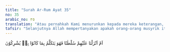 ```yaml
---
title: "Surah Ar-Rum Ayat 35"
no: 35
arabic_no: ٣٥
translation: "Atau pernahkah Kami menurunkan kepada mereka keterangan, yang menjelaskan (membenarkan) apa yang (selalu) mereka persekutukan dengan Tuhan? "
tafsir: "Selanjutnya Allah mempertanyakan apakah orang-orang musyrik itu memiliki sulthan (hujjah atau landasan) yang bersumber dari Allah yang dapat membenarkan perbuatan syirik mereka. Suatu akidah yang benar harus memiliki landasan yang benar. \n\nSulthan secara harfiah berarti \"kekuatan nyata yang tidak dapat dibantah\". Maksudnya adalah sebuah kitab suci dan seorang rasul dari Allah. Suatu kepercayaan hanya dapat disebut agama bila memiliki unsur-unsur itu di samping Tuhan. Kepercayaan syirik orang kafir Quraisy itu tidak didasarkan atas wahyu dan tidak diajarkan oleh seorang nabi dari Allah. Berarti kepercayaan itu salah.\n\nDengan demikian, ungkapan dalam bentuk pertanyaan ayat itu sekali lagi maksudnya adalah pengingkaran atau penolakan. Diungkapkan demikian supaya tajam masuknya ke dalam hati manusia. Akidah syirik itu sesat karena tidak ada dasarnya, tidak pernah diajarkan Allah, tidak pernah disampaikan rasul-Nya, dan tidak terdapat di dalam kitab suci-Nya. Oleh karena itu, akidah syirik itu akan diperiksa Allah secara ketat dan penganutnya tidak akan lolos dari hukuman-Nya, sebagaimana dinyatakan ayat berikut:\n\nDan barang siapa menyembah tuhan yang lain selain Allah, padahal tidak ada suatu bukti pun baginya tentang itu, maka perhitungannya hanya pada Tuhannya. Sesungguhnya orang-orang kafir itu tidak akan beruntung. (al-Mu'minun/23: 117)\n\n(36) Perilaku kedua yang dapat mengantarkan manusia kepada kesyirikan adalah bila mereka diberi rahmat sedikit saja oleh Allah, mereka lupa daratan. Akan tetapi, bila ditimpa kemalangan sedikit saja, mereka putus asa lalu ingkar.\n\nDalam ayat ini, Allah juga menyatakan \"mencicipkan\" yang berarti bahwa yang dikaruniakan itu hanya sedikit. Karunia itu antara lain berupa harta benda. Oleh karena itu, bagaimana pun banyak harta, itu tidak ada bandingannya dengan kebahagiaan yang akan diberikan-Nya di akhirat. Akan tetapi, sebagian manusia ada yang terlena dengan karunia Allah di dunia itu, lalu lupa daratan. Mereka mengingkari Allah, dan tidak mempedulikan lagi semua perintah dan larangan-Nya. Mereka mau mengorbankan kebahagiaan mereka yang abadi di akhirat itu hanya dengan kenikmatan yang tidak berarti dan sementara di dunia. Akibatnya, mereka akan diazab kelak di akhirat.\n\nSebaliknya, bila mereka mendapat penderitaan yang diakibatkan kesalahan mereka sendiri, mereka cepat putus asa. Potongan ayat ini mengisyaratkan bahwa dunia itu tidak selamanya menyenangkan, tetapi akan diselingi kesusahan. Senang dan susah itu memang dipergilirkan oleh Allah, sebagaimana firman-Nya: \n\n¦Kami akan menguji kamu dengan keburukan dan kebaikan sebagai cobaan¦. (al-Anbiya'/21: 35)\n\nOleh karena itu, manusia tidak boleh cepat terlena bila memperoleh nikmat dan tidak boleh cepat putus asa bila mendapat kesusahan.\n\nDalam ayat ini dinyatakan bahwa mereka putus asa karena perbuatan tangan mereka sendiri. Itu berarti bahwa mereka melakukan kesalahan itu dengan sengaja. Seharusnya mereka mengakui kesalahan itu dan cepat bertobat. Tetapi tidak demikian, mereka menjauh dari Allah dan tidak minta tolong kepada-Nya. Karena merasa tidak mampu menghadapi kesusahan itu, mereka putus asa dan bersikap pesimis. Dengan demikian, mereka melawan fitrahnya, karena orang yang berdiri di atas fitrah adalah yang selalu mendekatkan diri kepada Allah (lihat ayat 31 di atas) dan selalu bersikap optimis.\n\nPrilaku itu dilukiskan dalam ayat lain:\n\nSungguh, manusia diciptakan bersifat suka mengeluh. Apabila dia ditimpa kesusahan dia berkeluh-kesah, dan apabila mendapat kebaikan (harta) dia jadi kikir, kecuali orang-orang yang melaksanakan salat. (al-Ma'arij/70: 19-22)\n\nDalam ayat-ayat itu diterangkan bahwa prilaku tidak sabar, gelisah, dan kikir itu adalah sifat sebagian manusia, tidak semuanya. Mereka yang konsisten dalam melaksanakan salat tidak akan berprilaku demikian, karena setiap waktu mereka berkomunikasi dengan Allah. Dengan demikian, mereka tidak akan kehilangan akal ketika mendapat kesusahan dan tidak akan lupa daratan ketika menerima nikmat. Mereka sabar ketika mendapat kesulitan, dan bersyukur ketika memperoleh kebahagiaan, sebagaimana dinyatakan dalam hadis berikut: \n\nAneh keadaan orang Mukmin, Allah tidak akan memutuskan sesuatu keputusan kecuali hal itu baik baginya. Jika dia ditimpa kegembiraan dia berterima kasih, hal itu adalah baik baginya. Jika dia ditimpa kemalangan dia bersabar, hal itu adalah baik baginya. (Riwayat Ahmad dan Muslim dari suhaib)"
---
```

اَمْ اَنْزَلْنَا عَلَيْهِمْ سُلْطٰنًا فَهُوَ يَتَكَلَّمُ بِمَا كَانُوْا بِهٖ يُشْرِكُوْنَ 